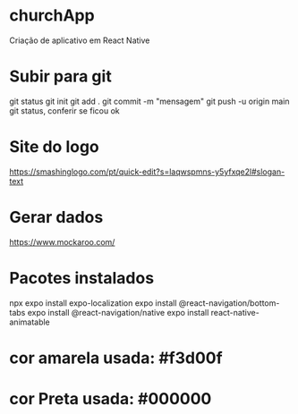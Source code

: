 # churchApp
Criação de aplicativo em React Native


# Subir para git
git status
git init
git add .
git commit -m "mensagem"
git push -u origin main
git status, conferir se ficou ok


# Site do logo
 https://smashinglogo.com/pt/quick-edit?s=laqwspmns-y5yfxqe2l#slogan-text


# Gerar dados
 https://www.mockaroo.com/

# Pacotes instalados
 npx expo install expo-localization
 expo install @react-navigation/bottom-tabs
 expo install @react-navigation/native
 expo install react-native-animatable


# cor amarela usada: #f3d00f
# cor Preta usada: #000000
